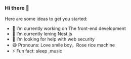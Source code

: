 ### Hi there 👋

Here are some ideas to get you started:

- 🔭 I’m currently working on The front-end development
- 🌱 I’m currently lening Nest.js 
- 🤔 I’m looking for help with web security
- 😄 Pronouns: Love smile boy，Rose rice machine
- ⚡ Fun fact: sleep ,music 

